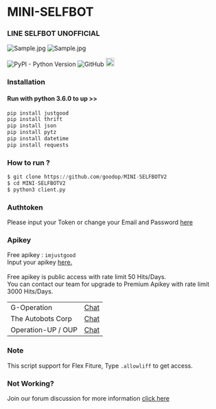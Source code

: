 # MINI-SELFBOT
### LINE SELFBOT UNOFFICIAL

<img alt="Sample.jpg" src= "https://i.ibb.co/TrHsMzY/Imjustgood.jpg">
<img alt="Sample.jpg" src= "https://i.ibb.co/MkG3N50/Imjustgood.jpg">
<p>
<img alt="PyPI - Python Version" src="https://img.shields.io/pypi/pyversions/justgood" style="max-width:100%;">
<img alt="GitHub" src="https://img.shields.io/github/license/goodop/Public" style="max-width:100%;">                                   
<img alt="VIEWS" src="https://komarev.com/ghpvc/?username=goodop&color=brightgreen&label=visitors" height="20" style="max-width:100%;">
</p>

### Installation
#### Run with python 3.6.0 to up >>
```python
pip install justgood
pip install thrift
pip install json
pip install pytz
pip install datetime
pip install requests
```

### How to run ?
``` python
$ git clone https://github.com/goodop/MINI-SELFBOTV2
$ cd MINI-SELFBOTV2
$ python3 client.py
```

### Authtoken
Please input your Token or change your Email and Password <a href="https://github.com/goodop/MINI-SELFBOTV2/blob/main/Data/token.json#L2">here</a>

### Apikey
Free apikey : ```imjustgood```
<br>Input your apikey <a href="https://github.com/goodop/MINI-SELFBOTV2/blob/f5ad46083deb1ef1b571f7c71a121d70bfcf4a1d/Data/settings.json#L4">here.</a>
<br><br>Free apikey is public access with rate limit 50 Hits/Days.
<br>You can contact our team for upgrade to Premium Apikey with rate limit 3000 Hits/Days.

<table>
    <tbody>
        <tr>
          <td>G-Operation</td>
          <td><a href="http://line.me/ti/p/~dont.ask.me.who">Chat</a></td>
        </tr>
        <tr>
          <td>The Autobots Corp</td>
          <td><a href="http://line.me/ti/p/~paptetekdong">Chat</a></td>
        </tr>
        <tr>
          <td>Operation-UP / OUP</td>
          <td><a href="http://line.me/ti/p/~@ivg8360z">Chat</a></td>
        </tr>
    <tbody>   
<table>

### Note
This script support for Flex Fiture, Type ```.allowliff``` to get access.
<br>

### Not Working?
Join our forum discussion for more information <a href="https://bit.ly/2K5Lbx4">click here</a>
